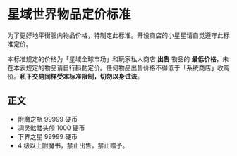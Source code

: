 # 星域世界物品定价标准

为了更好地平衡服内物品价格，特制定此标准。开设商店的小星星请自觉遵守此标准定价。

本标准规定的价格为「星域全球市场」和玩家私人商店 **出售** 物品的 **最低价格**，未在本表规定的物品请自行斟酌定价。任何物品出售价格不得低于「系统商店」收购价。**私下交易同样受本标准限制，切勿以身试法**。

## 正文

- 附魔之瓶 99999 硬币
- 凋灵骷髅头颅 1000 硬币
- 下界之星 99999 硬币
- 4 级以上附魔书，禁止出售，禁止赠予。

